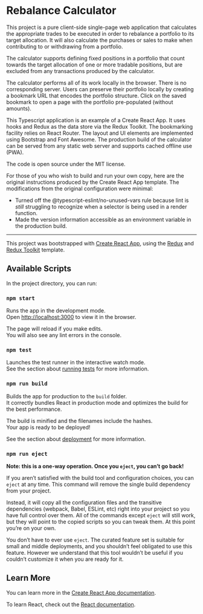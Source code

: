 # Rebalance Calculator

This project is a pure client-side single-page web application that calculates
the appropriate trades to be executed in order to rebalance a portfolio to its
target allocation. It will also calculate the purchases or sales to make when
contributing to or withdrawing from a portfolio.

The calculator supports defining fixed positions in a portfolio that count
towards the target allocation of one or more tradable positions, but are
excluded from any transactions produced by the calculator.

The calculator performs all of its work locally in the browser. There is no
corresponding server. Users can preserve their portfolio locally by creating
a bookmark URL that encodes the portfolio structure. Click on the saved
bookmark to open a page with the portfolio pre-populated (without amounts).

This Typescript application is an example of a Create React App. It uses
hooks and Redux as the data store via the Redux Toolkit. The bookmarking
facility relies on React Router. The layout and UI elements are implemented
using Bootstrap and Font Awesome. The production build of the calculator can be
served from any static web server and supports cached offline use (PWA).

The code is open source under the MIT license.

For those of you who wish to build and run your own copy, here are the original
instructions produced by the Create React App template. The modifications from
the original configuration were minimal:

-   Turned off the @typescript-eslint/no-unused-vars rule because lint is _still_
    struggling to recognize when a selector is being used in a render function.
-   Made the version information accessible as an environment variable in the
    production build.

---

This project was bootstrapped with [Create React App](https://github.com/facebook/create-react-app), using the [Redux](https://redux.js.org/) and [Redux Toolkit](https://redux-toolkit.js.org/) template.

## Available Scripts

In the project directory, you can run:

### `npm start`

Runs the app in the development mode.<br />
Open [http://localhost:3000](http://localhost:3000) to view it in the browser.

The page will reload if you make edits.<br />
You will also see any lint errors in the console.

### `npm test`

Launches the test runner in the interactive watch mode.<br />
See the section about [running tests](https://facebook.github.io/create-react-app/docs/running-tests) for more information.

### `npm run build`

Builds the app for production to the `build` folder.<br />
It correctly bundles React in production mode and optimizes the build for the best performance.

The build is minified and the filenames include the hashes.<br />
Your app is ready to be deployed!

See the section about [deployment](https://facebook.github.io/create-react-app/docs/deployment) for more information.

### `npm run eject`

**Note: this is a one-way operation. Once you `eject`, you can’t go back!**

If you aren’t satisfied with the build tool and configuration choices, you can `eject` at any time. This command will remove the single build dependency from your project.

Instead, it will copy all the configuration files and the transitive dependencies (webpack, Babel, ESLint, etc) right into your project so you have full control over them. All of the commands except `eject` will still work, but they will point to the copied scripts so you can tweak them. At this point you’re on your own.

You don’t have to ever use `eject`. The curated feature set is suitable for small and middle deployments, and you shouldn’t feel obligated to use this feature. However we understand that this tool wouldn’t be useful if you couldn’t customize it when you are ready for it.

## Learn More

You can learn more in the [Create React App documentation](https://facebook.github.io/create-react-app/docs/getting-started).

To learn React, check out the [React documentation](https://reactjs.org/).
